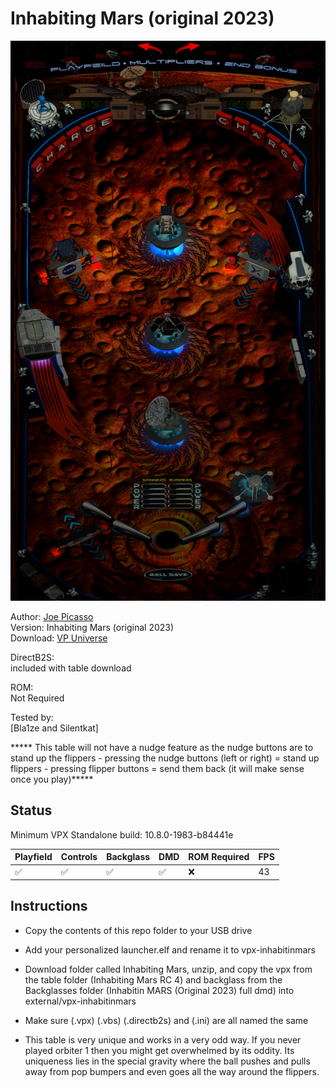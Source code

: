 # Inhabiting Mars (original 2023)

![Table Preview](../../images/vpx-inhabitinmars-preview.png)

Author: [Joe Picasso](https://vpuniverse.com/profile/15285-joepicasso/)  
Version: Inhabiting Mars (original 2023)  
Download: [VP Universe](https://vpuniverse.com/files/file/13250-inhabiting-mars/)

DirectB2S:  
included with table download

ROM:  
Not Required

Tested by:  
[Bla1ze and Silentkat]

***** This table will not have a nudge feature as the nudge buttons are to stand up the flippers - pressing the nudge buttons (left or right) = stand up flippers - pressing flipper buttons = send them back (it will make sense once you play)*****

## Status 

Minimum VPX Standalone build: 10.8.0-1983-b84441e

| Playfield | Controls | Backglass | DMD | ROM Required | FPS | 
|-----------|----------|-----------|-----|--------------|-----|
| :white_check_mark: | :white_check_mark: | :white_check_mark: | :white_check_mark: | :x: | 43 |

## Instructions

- Copy the contents of this repo folder to your USB drive
- Add your personalized launcher.elf and rename it to vpx-inhabitinmars
- Download folder called Inhabiting Mars, unzip,  and copy the vpx from the table folder (Inhabiting Mars RC 4) and backglass from the Backglasses folder (Inhabitin MARS (Original 2023) full dmd) into external/vpx-inhabitinmars
- Make sure (.vpx) (.vbs) (.directb2s) and (.ini) are all named the same

- This table is very unique and works in a very odd way. If you never played orbiter 1 then you might get overwhelmed by its oddity.
Its uniqueness lies in the special gravity where the ball pushes and pulls away from pop bumpers and even goes all the way around the flippers.  
